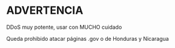 # ADVERTENCIA
DDoS muy potente, usar con MUCHO cuidado

Queda prohibido atacar páginas .gov o de Honduras y Nicaragua
